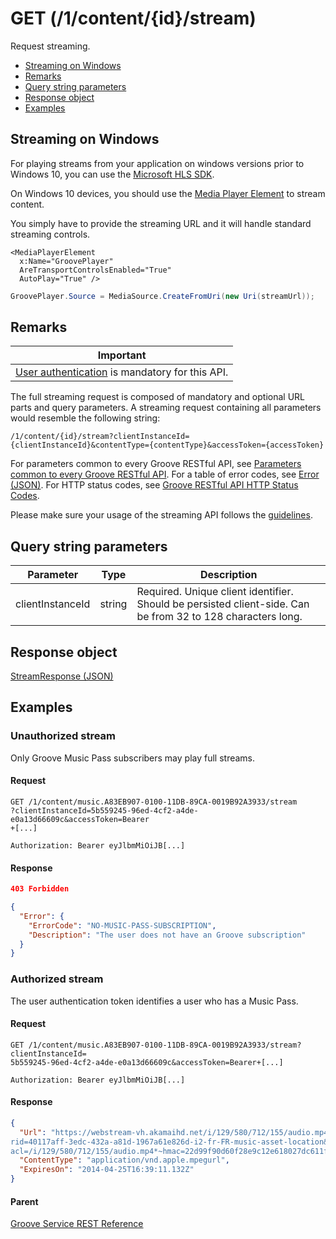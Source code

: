 # GET (/1/content/{id}/stream)
Request streaming.

-   [Streaming on Windows](#streaming-on-windows)
-   [Remarks](#remarks)
-   [Query string parameters](#query-string-parameters)
-   [Response object](#response-object)
-   [Examples](#examples)

## Streaming on Windows
For playing streams from your application on windows versions prior to Windows 10, you can use the [Microsoft HLS SDK](http://github.com/MicrosoftDX/MicrosoftHLSSDK).

On Windows 10 devices, you should use the [Media Player Element](https://msdn.microsoft.com/en-us/library/windows/apps/Windows.UI.Xaml.Controls.MediaPlayerElement.aspx) to stream content.

You simply have to provide the streaming URL and it will handle standard streaming controls.

```xaml
<MediaPlayerElement
  x:Name="GroovePlayer"
  AreTransportControlsEnabled="True"
  AutoPlay="True" />
```

```csharp
GroovePlayer.Source = MediaSource.CreateFromUri(new Uri(streamUrl));
```

## Remarks
| Important                                                                        |
|------------------------------------------------------------------------------------------|
| [User authentication](../Using-the-Groove-RESTful-Services/User-Authentication.md) is mandatory for this API. |

The full streaming request is composed of mandatory and optional URL parts and query parameters. A streaming request containing all parameters would resemble the following string:
```
/1/content/{id}/stream?clientInstanceId={clientInstanceId}&contentType={contentType}&accessToken={accessToken}
```

For parameters common to every Groove RESTful API, see [Parameters common to every Groove RESTful API](common-parameters.md). For a table of error codes, see [Error (JSON)](JSON-Error.md). For HTTP status codes, see [Groove RESTful API HTTP Status Codes](http-status-codes.md).

Please make sure your usage of the streaming API follows the [guidelines](../Using-the-Groove-RESTful-Services/Guidelines.md).

## Query string parameters
| **Parameter**    | **Type** | **Description**                                                                                             |
|------------------|----------|-------------------------------------------------------------------------------------------------------------|
| clientInstanceId | string   | Required. Unique client identifier. Should be persisted client-side. Can be from 32 to 128 characters long. |

## Response object
[StreamResponse (JSON)](JSON-StreamResponse.md)

## Examples
### Unauthorized stream
Only Groove Music Pass subscribers may play full streams.

#### Request
```http
GET /1/content/music.A83EB907-0100-11DB-89CA-0019B92A3933/stream
?clientInstanceId=5b559245-96ed-4cf2-a4de-e0a13d66609c&accessToken=Bearer
+[...]

Authorization: Bearer eyJlbmMiOiJB[...]
```

#### Response
```json
403 Forbidden

{
  "Error": {
    "ErrorCode": "NO-MUSIC-PASS-SUBSCRIPTION",
    "Description": "The user does not have an Groove subscription"
  }
}
```

### Authorized stream
The user authentication token identifies a user who has a Music Pass.

#### Request
```http
GET /1/content/music.A83EB907-0100-11DB-89CA-0019B92A3933/stream?clientInstanceId=
5b559245-96ed-4cf2-a4de-e0a13d66609c&accessToken=Bearer+[...]

Authorization: Bearer eyJlbmMiOiJB[...]
```

#### Response
```json
{
  "Url": "https://webstream-vh.akamaihd.net/i/129/580/712/155/audio.mp4/master.m3u8?
rid=40117aff-3edc-432a-a81d-1967a61e826d-i2-fr-FR-music-asset-location&hdnea=exp=1398443951~
acl=/i/129/580/712/155/audio.mp4*~hmac=22d99f90d60f28e9c12e618027dc611f973c9ba614ad04c7210570d807e6398c",
  "ContentType": "application/vnd.apple.mpegurl",
  "ExpiresOn": "2014-04-25T16:39:11.132Z"
}
```

#### Parent
[Groove Service REST Reference](overview.md)
